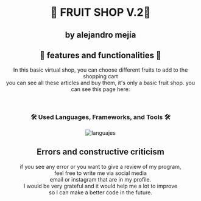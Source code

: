 <div id = "header" align = "center">
  <h1>🍎 FRUIT SHOP V.2🍓</h1>
  <h2>by alejandro mejía</h2>
</div>

<div align="center">
  <h2>🍊 features and functionalities 🍌</h2>
  <p>In this basic virtual shop, you can choose different fruits to add to the shopping cart<br>
    you can see all these articles and buy them, it's only a basic fruit shop.
    you can see this page here: 
  </p>
</div><br>

<div align="center">
  <h3> 🛠️ <strong> Used Languages, Frameworks, and Tools </strong>🛠️</h3>
  <img src="https://skillicons.dev/icons?i=html,css,js,bootstrap" alt="languajes"/>
</div>

<div align="center">
<h2 align="center">Errors and constructive criticism</h2>
<p>if you see any error or you want to give a review of my program,<br>
feel free to write me via social media<br>email or instagram that are in my profile. <br>
I would be very grateful and it would help me a lot to improve<br> so I can make a better code in the future.
</p>
</div>
